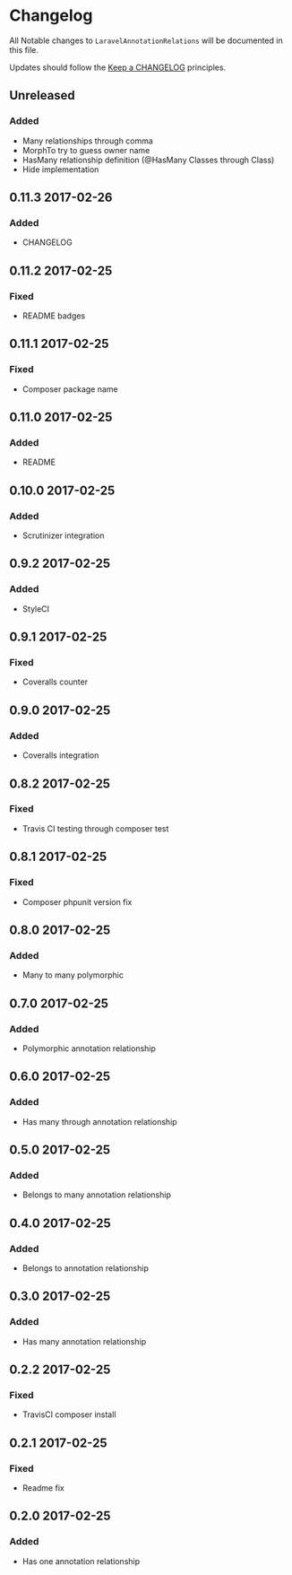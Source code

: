 # Changelog

All Notable changes to `LaravelAnnotationRelations` will be documented in this file.

Updates should follow the [Keep a CHANGELOG](http://keepachangelog.com/) principles.

## Unreleased
### Added
- Many relationships through comma
- MorphTo try to guess owner name
- HasMany relationship definition (@HasMany Classes through Class)
- Hide implementation

## 0.11.3 2017-02-26

### Added
- CHANGELOG

## 0.11.2 2017-02-25

### Fixed
- README badges

## 0.11.1 2017-02-25

### Fixed
- Composer package name

## 0.11.0 2017-02-25

### Added
- README

## 0.10.0 2017-02-25

### Added
- Scrutinizer integration

## 0.9.2 2017-02-25

### Added
- StyleCI

## 0.9.1 2017-02-25

### Fixed
- Coveralls counter

## 0.9.0 2017-02-25

### Added
- Coveralls integration

## 0.8.2 2017-02-25

### Fixed
- Travis CI testing through composer test

## 0.8.1 2017-02-25

### Fixed
- Composer phpunit version fix

## 0.8.0 2017-02-25

### Added
- Many to many polymorphic

## 0.7.0 2017-02-25

### Added
- Polymorphic annotation relationship

## 0.6.0 2017-02-25

### Added
- Has many through annotation relationship

## 0.5.0 2017-02-25

### Added
- Belongs to many annotation relationship

## 0.4.0 2017-02-25

### Added
- Belongs to annotation relationship

## 0.3.0 2017-02-25

### Added
- Has many annotation relationship

## 0.2.2 2017-02-25

### Fixed
- TravisCI composer install

## 0.2.1 2017-02-25

### Fixed
- Readme fix

## 0.2.0 2017-02-25

### Added
- Has one annotation relationship
